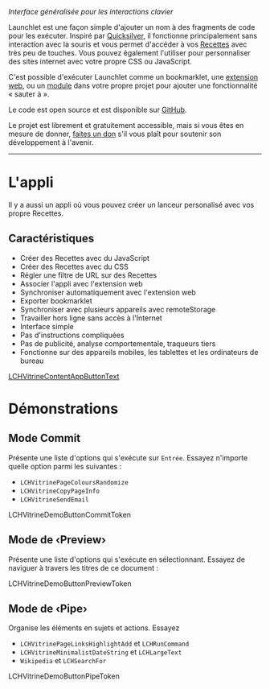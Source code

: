 _Interface généralisée pour les interactions clavier_

Launchlet est une façon simple d'ajouter un nom à des fragments de code pour les exécuter. Inspiré par [Quicksilver](https://qsapp.com), il fonctionne principalement sans interaction avec la souris et vous permet d'accéder à vos [Recettes](LCHVitrineTokenGuideURL) avec très peu de touches. Vous pouvez également l'utiliser pour personnaliser des sites internet avec votre propre CSS ou JavaScript.

C'est possible d'exécuter Launchlet comme un bookmarklet, une [extension web](LCH_SHARED_EXTENSION_DOCS_URL), ou un [module](LCH_SHARED_PACKAGE_DOCS_URL) dans votre propre projet pour ajouter une fonctionnalité « sauter à ».

Le code est open source et est disponible sur [GitHub](LCH_SHARED_GITHUB_URL).

Le projet est librement et gratuitement accessible, mais si vous êtes en mesure de donner, [faites un don](LCH_SHARED_DONATE_URL) s'il vous plaît pour soutenir son développement à l'avenir.

* * *

# L'appli

Il y a aussi un appli où vous pouvez créer un lanceur personalisé avec vos propre Recettes.

## Caractéristiques
- Créer des Recettes avec du JavaScript
- Créer des Recettes avec du CSS
- Régler une filtre de URL sur des Recettes
- Associer l'appli avec l'extension web
- Synchroniser automatiquement avec l'extension web
- Exporter bookmarklet
- Synchroniser avec plusieurs appareils avec remoteStorage
- Travailler hors ligne sans accès à l'Internet
- Interface simple
- Pas d'instructions compliquées
- Pas de publicité, analyse comportementale, traqueurs tiers
- Fonctionne sur des appareils mobiles, les tablettes et les ordinateurs de bureau

<a class="LCHVitrineContentAppButton OLSKCommonButton OLSKCommonButtonPrimary" href="LCHVitrineTokenComposeURL">LCHVitrineContentAppButtonText</a>

# Démonstrations

## Mode Commit

Présente une liste d'options qui s'exécute sur `Entrée`. Essayez n'importe quelle option parmi les suivantes :
- `LCHVitrinePageColoursRandomize`
- `LCHVitrineCopyPageInfo`
- `LCHVitrineSendEmail`

LCHVitrineDemoButtonCommitToken

## Mode de ‹Preview›

Présente une liste d'options qui s'exécute en sélectionnant. Essayez de naviguer à travers les titres de ce document :

LCHVitrineDemoButtonPreviewToken

## Mode de ‹Pipe›

Organise les éléments en sujets et actions. Essayez
- `LCHVitrinePageLinksHighlightAdd` et `LCHRunCommand`
- `LCHVitrineMinimalistDateString` et `LCHLargeText`
- `Wikipedia` et `LCHSearchFor`

LCHVitrineDemoButtonPipeToken
